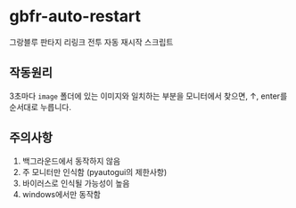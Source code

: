 # gbfr-auto-restart

그랑블루 판타지 리링크 전투 자동 재시작 스크립트

## 작동원리

3초마다 `image` 폴더에 있는 이미지와 일치하는 부분을 모니터에서 찾으면, ↑, enter를 순서대로 누릅니다.

## 주의사항

1. 백그라운드에서 동작하지 않음
2. 주 모니터만 인식함 (pyautogui의 제한사항)
3. 바이러스로 인식될 가능성이 높음
4. windows에서만 동작함
